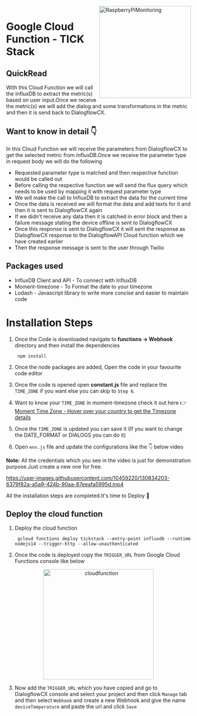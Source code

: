 <img src="https://user-images.githubusercontent.com/10459220/130834291-1a197013-91d3-45bb-8942-2cba5778bf60.png" alt="RaspberryPiMonitoring" title="RaspberryPiMonitoring" align="right" height="250" width="250"/>

# Google Cloud Function - TICK Stack

## QuickRead 

With this Cloud Function we will call the InfluxDB to extract the metric(s) based on user input.Once we receive the metric(s) we will add the dialog and some transformations in the metric and then it is send back to DialogflowCX.

## Want to know in detail 👇

In this Cloud Function we will receive the parameters from DialogflowCX to get the selected metric from InfluxDB.Once we receive the parameter type in request body we will do the following

* Requested parameter type is matched and then respective function would be called out
* Before calling the respective function we will send the flux query which needs to be used by mapping it with request parameter type
* We will make the call to InfluxDB to extract the data for the current time
* Once the data is received we will format the data and add texts for it and then it is sent to DialogflowCX again
* If we didn't receive any data then it is catched in error block and then a failure message stating the device offline is sent to DialogflowCX
* Once this response is sent to DialogflowCX it will sent the response as DialogflowCX response to the DialogflowAPI Cloud function which we have created earlier
* Then the response message is sent to the user through Twilio

## Packages used

* InfluxDB Client and API - To connect with InfluxDB
* Moment-timezone - To Format the date to your timezone
* Lodash - Javascript library to write more concise and easier to maintain code 

# Installation Steps

1. Once the Code is downloaded navigate to <b>functions -> Webhook</b> directory and then install the dependencies

        npm install

2. Once the node packages are added, Open the code in your favourite code editor

3. Once the code is opened open <b>constant.js</b> file and replace the `TIME_ZONE` if you want else you can skip to `Step 6`.

4. Want to know your `TIME_ZONE` in moment-timezone check it out here 👉 [Moment Time Zone - Hover over your country to get the Timezone details][timezone]

5. Once the `TIME_ZONE` is updated you can save it (If you want to change the DATE_FORMAT or DIALOGS you can do it)

6. Open `env.js` file and update the configurations like the 👇 below video 

**Note:** All the credentials which you see in the video is just for demonstration purpose.Just create a new one for free.

https://user-images.githubusercontent.com/10459220/130834203-6379f82a-a5a9-424b-90aa-87eeafa5995d.mp4

[timezone]: https://momentjs.com/timezone/

All the installation steps are completed.It's time to Deploy 🚀

## Deploy the cloud function

1. Deploy the cloud function

        gcloud functions deploy tickstack --entry-point influxdb --runtime nodejs14 --trigger-http --allow-unauthenticated

2. Once the code is deployed copy the `TRIGGER_URL` from Google Cloud Functions console like below

<div align="center">
   <img src="https://user-images.githubusercontent.com/10459220/131242114-03db2778-2781-405f-9316-693247651d1c.png" height="300" alt="cloudfunction" title="cloudfunction">
</div>

3. Now add the `TRIGGER_URL` which you have copied and go to DialogflowCX console and select your project and then click `Manage` tab and then select `Webhook` and create a new Webhook and give the name `deviceTemperature` and paste the url and click `Save`